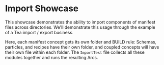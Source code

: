 # Import Showcase

This showcase demonstrates the ability to import components of manifest files across directories.
We'll demonstrate this usage through the example of a Tea import / export business.

Here, each manifest concept gets its own folder and BUILD rule: Schemas, particles, and recipes have their own folder, 
and coupled concepts will have their own file within each folder. The `ImportTest` file collects all these modules 
together and runs the resulting Arcs.
